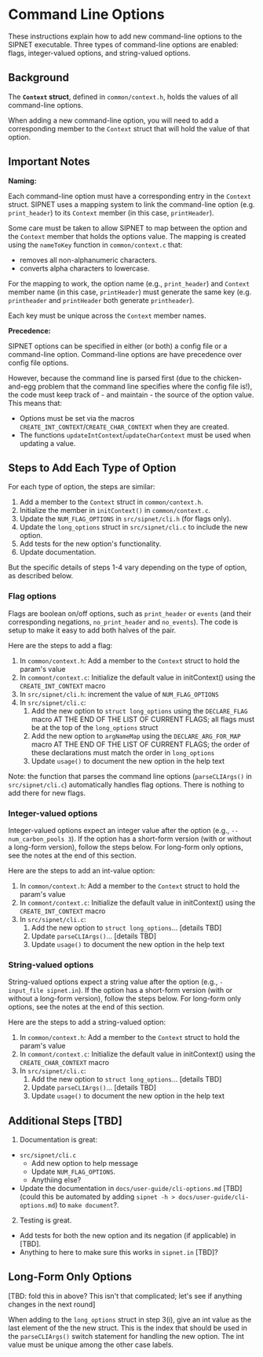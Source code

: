 # Command Line Options

These instructions explain how to add new command-line options to the SIPNET executable. Three types of command-line 
options are enabled: flags, integer-valued options, and string-valued options.

## Background

The **`Context` struct**, defined in `common/context.h`, holds the values of all command-line options.

When adding a new command-line option, you will need to add a corresponding member to the `Context` struct that will hold the value of that option.

## Important Notes

**Naming:** 

Each command-line option must have a corresponding entry in the `Context` struct. SIPNET uses a mapping system to 
link the command-line option (e.g. `print_header`) to its `Context` member (in this case, `printHeader`).

Some care must be taken to allow SIPNET to map between the option and the `Context` member that holds the options value. 
The mapping is created using the `nameToKey` function in `common/context.c` that:
- removes all non-alphanumeric characters.
- converts alpha characters to lowercase. 

For the mapping to work, the option name (e.g., `print_header`) and `Context` member name (in this case, 
`printHeader`) must generate the same key (e.g. `printheader` and `printHeader` both generate `printheader`).

Each key must be unique across the `Context` member names.

**Precedence:** 

SIPNET options can be specified in either (or both) a config file or a command-line option. Command-line options are
have precedence over config file options.

However, because the command line is parsed first (due to the chicken-and-egg problem that the command line specifies where the config file is!), the code must keep track of - and maintain - the source of the option value. 
This means that:
- Options must be set via the macros `CREATE_INT_CONTEXT`/`CREATE_CHAR_CONTEXT` when they are created.
- The functions `updateIntContext`/`updateCharContext` must be used when updating a value.

## Steps to Add Each Type of Option

For each type of option, the steps are similar:

1. Add a member to the `Context` struct in `common/context.h`.
2. Initialize the member in `initContext()` in `common/context.c`.
3. Update the `NUM_FLAG_OPTIONS` in `src/sipnet/cli.h` (for flags only).
4. Update the `long_options` struct in `src/sipnet/cli.c` to include the new option.
5. Add tests for the new option's functionality.
6. Update documentation.

But the specific details of steps 1-4 vary depending on the type of option, as described below.

### Flag options

Flags are boolean on/off options, such as `print_header` or `events` (and their corresponding 
negations, `no_print_header` and `no_events`). The code is setup to make it easy to add both
halves of the pair.

Here are the steps to add a flag:

1. In `common/context.h`: Add a member to the `Context` struct to hold the param's value
2. In `commont/context.c`: Initialize the default value in initContext() using the `CREATE_INT_CONTEXT` macro
3. In `src/sipnet/cli.h`: increment the value of `NUM_FLAG_OPTIONS`
4. In `src/sipnet/cli.c`: 
   1. Add the new option to `struct long_options` using the `DECLARE_FLAG` macro AT THE END OF THE LIST OF CURRENT FLAGS; all flags must be at the top of the `long_options` struct
   2. Add the new option to `argNameMap` using the `DECLARE_ARG_FOR_MAP` macro AT THE END OF THE LIST OF CURRENT FLAGS; the order of these declarations must match the order in `long_options`
   3. Update `usage()` to document the new option in the help text

Note: the function that parses the command line options (`parseCLIArgs()` in `src/sipnet/cli.c`) automatically handles
flag options. There is nothing to add there for new flags.

### Integer-valued options

Integer-valued options expect an integer value after the option (e.g., `--num_carbon_pools 3`). 
If the option has a short-form version (with or without a long-form version), follow the steps below. 
For long-form only options, see the notes at the end of this section.

Here are the steps to add an int-value option:

1. In `common/context.h`: Add a member to the `Context` struct to hold the param's value
2. In `commont/context.c`: Initialize the default value in initContext() using the `CREATE_INT_CONTEXT` macro
3. In `src/sipnet/cli.c`:
    1. Add the new option to `struct long_options`... [details TBD]
    2. Update `parseCLIArgs()`... [details TBD]
    3. Update `usage()` to document the new option in the help text

### String-valued options

String-valued options expect a string value after the option (e.g., `-input_file sipnet.in`).
If the option has a short-form version (with or without a long-form version), follow the steps below.
For long-form only options, see the notes at the end of this section.

Here are the steps to add a string-valued option:

1. In `common/context.h`: Add a member to the `Context` struct to hold the param's value
2. In `commont/context.c`: Initialize the default value in initContext() using the `CREATE_CHAR_CONTEXT` macro 
3. In `src/sipnet/cli.c`:
   1. Add the new option to `struct long_options`... [details TBD]
   2. Update `parseCLIArgs()`... [details TBD]
   3. Update `usage()` to document the new option in the help text


## Additional Steps [TBD]

1. Documentation is great:
  - `src/sipnet/cli.c`
    - Add new option to help message
    - Update `NUM_FLAG_OPTIONS`.
    - Anythiing else?
  - Update the documentation in `docs/user-guide/cli-options.md` [TBD] 
    (could this be automated by adding `sipnet -h > docs/user-guide/cli-options.md`) to `make document`?.
2. Testing is great.
  - Add tests for both the new option and its negation (if applicable) in [TBD].
  - Anything to here to make sure this works in `sipnet.in` [TBD]?

## Long-Form Only Options

[TBD: fold this in above? This isn't that complicated; let's see if anything changes in the next round]

When adding to the `long_options` struct in step 3(i), give an int value as the last element of the the new
struct. This is the index that should be used in the `parseCLIArgs()` switch statement for handling the new 
option. The int value must be unique among the other case labels.
